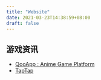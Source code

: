 ```yaml
---
title: "Website"
date: 2021-03-23T14:38:59+08:00
draft: false
---
```


## 游戏资讯

- [QooApp : Anime Game Platform](https://www.qoo-app.com/)
- [TapTap](https://www.taptap.com/)

